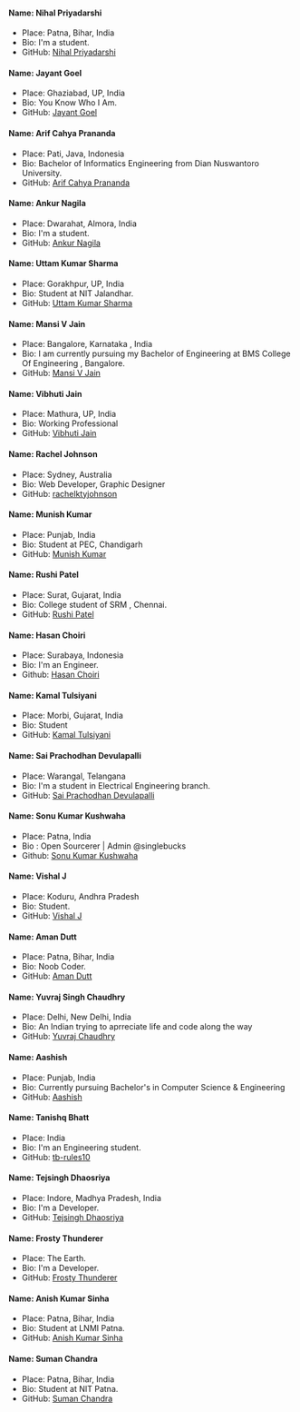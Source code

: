 #### Name: Nihal Priyadarshi

- Place: Patna, Bihar, India
- Bio: I'm a student.
- GitHub: [Nihal Priyadarshi](https://github.com/Nihal-Priyadarshi)


#### Name: Jayant Goel

- Place: Ghaziabad, UP, India
- Bio: You Know Who I Am.
- GitHub: [Jayant Goel](https://github.com/JayantGoel001)


#### Name: Arif Cahya Prananda

- Place: Pati, Java, Indonesia
- Bio: Bachelor of Informatics Engineering from Dian Nuswantoro University.
- GitHub: [Arif Cahya Prananda](https://github.com/boscahya)


#### Name: Ankur Nagila

- Place: Dwarahat, Almora, India
- Bio: I'm a student.
- GitHub: [Ankur Nagila](https://github.com/ANkurNagila)


#### Name: Uttam Kumar Sharma

- Place: Gorakhpur, UP, India
- Bio: Student at NIT Jalandhar.
- GitHub: [Uttam Kumar Sharma](https://github.com/uttams237)


#### Name: Mansi V Jain
- Place: Bangalore, Karnataka , India
- Bio: I am currently pursuing my Bachelor of Engineering at BMS College Of Engineering , Bangalore.
- GitHub: [Mansi V Jain](https://github.com/Mansivjain00)


#### Name: Vibhuti Jain
- Place: Mathura, UP, India
- Bio: Working Professional
- GitHub: [Vibhuti Jain](https://github.com/vibhuvj27)


#### Name: Rachel Johnson
- Place: Sydney, Australia
- Bio: Web Developer, Graphic Designer
- GitHub: [rachelktyjohnson](https://github.com/rachelktyjohnson)


#### Name: Munish Kumar
- Place: Punjab, India
- Bio: Student at PEC, Chandigarh
- GitHub: [Munish Kumar](https://github.com/munish0838)


#### Name: Rushi Patel
- Place: Surat, Gujarat, India
- Bio: College student of SRM , Chennai.
- GitHub: [Rushi Patel](https://github.com/Developer-R-7)


#### Name: Hasan Choiri

- Place: Surabaya, Indonesia
- Bio: I'm an Engineer.
- Github: [Hasan Choiri](https://github.com/hasancho)


#### Name: Kamal Tulsiyani
- Place: Morbi, Gujarat, India
- Bio: Student
- GitHub: [Kamal Tulsiyani](https://github.com/kamalrt11)


#### Name: Sai Prachodhan Devulapalli
- Place: Warangal, Telangana
- Bio: I'm a student in Electrical Engineering branch.
- GitHub: [Sai Prachodhan Devulapalli](https://github.com/devulapallisai)


#### Name: Sonu Kumar Kushwaha
- Place: Patna, India
- Bio : Open Sourcerer | Admin @singlebucks
- Github: [Sonu Kumar Kushwaha](https://github.com/flyingsonu122)


#### Name: Vishal J
- Place: Koduru, Andhra Pradesh
- Bio: Student.
- GitHub: [Vishal J](https://github.com/varhacks)


#### Name: Aman Dutt
- Place: Patna, Bihar, India
- Bio: Noob Coder.
- GitHub: [Aman Dutt](https://github.com/adgamerx)


#### Name: Yuvraj Singh Chaudhry
- Place: Delhi, New Delhi, India
- Bio: An Indian trying to aprreciate life and code along the way
- GitHub: [Yuvraj Chaudhry](https://github.com/yuvrajchaudhry)


#### Name: Aashish
- Place: Punjab, India
- Bio: Currently pursuing Bachelor's in Computer Science & Engineering
- GitHub: [Aashish](https://github.com/BrAwLeR001)


#### Name: Tanishq Bhatt

- Place: India
- Bio: I'm an Engineering student.
- GitHub: [tb-rules10](https://github.com/tb-rules10)


#### Name: Tejsingh Dhaosriya

- Place: Indore, Madhya Pradesh, India
- Bio: I'm a Developer.
- GitHub: [Tejsingh Dhaosriya](https://github.com/TejsinghDhaosriya)


#### Name: Frosty Thunderer

- Place: The Earth.
- Bio: I'm a Developer.
- GitHub: [Frosty Thunderer](https://github.com/Frosty-Thunderer)



#### Name: Anish Kumar Sinha

- Place: Patna, Bihar, India
- Bio: Student at LNMI Patna.
- GitHub: [Anish Kumar Sinha](https://github.com/SinhaAnishKumar)



#### Name: Suman Chandra

- Place: Patna, Bihar, India
- Bio: Student at NIT Patna.
- GitHub: [Suman Chandra](https://github.com/sumannitp)
